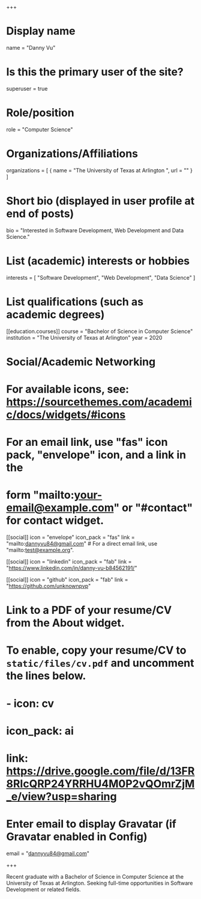 +++
# Display name
name = "Danny Vu"

# Is this the primary user of the site?
superuser = true

# Role/position
role = "Computer Science"

# Organizations/Affiliations
organizations = [ { name = "The University of Texas at Arlington ", url = "" } ]

# Short bio (displayed in user profile at end of posts)
bio = "Interested in Software Development, Web Development and Data Science."

# List (academic) interests or hobbies
interests = [
  "Software Development",
  "Web Development",
  "Data Science"
]

# List qualifications (such as academic degrees)
[[education.courses]]
  course = "Bachelor of Science in Computer Science"
  institution = "The University of Texas at Arlington"
  year = 2020

# Social/Academic Networking
# For available icons, see: https://sourcethemes.com/academic/docs/widgets/#icons
#   For an email link, use "fas" icon pack, "envelope" icon, and a link in the
#   form "mailto:your-email@example.com" or "#contact" for contact widget.

[[social]]
  icon = "envelope"
  icon_pack = "fas"
  link = "mailto:dannyvu84@gmail.com"  # For a direct email link, use "mailto:test@example.org".

[[social]]
  icon = "linkedin"
  icon_pack = "fab"
  link = "https://www.linkedin.com/in/danny-vu-b84562191/"
  
[[social]]
  icon = "github"
  icon_pack = "fab"
  link = "https://github.com/unknownpvp"
  
# Link to a PDF of your resume/CV from the About widget.
# To enable, copy your resume/CV to `static/files/cv.pdf` and uncomment the lines below.  
# - icon: cv
#   icon_pack: ai
#   link: https://drive.google.com/file/d/13FR8RIcQRP24YRRHU4M0P2vQOmrZjM_e/view?usp=sharing

# Enter email to display Gravatar (if Gravatar enabled in Config)
email = "dannyvu84@gmail.com"
   
+++

Recent graduate with a Bachelor of Science in Computer Science at the University of Texas at Arlington. Seeking full-time opportunities in Software Development or related fields.
